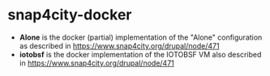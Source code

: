 # snap4city-docker

- **Alone** is the docker (partial) implementation of the "Alone" configuration as described in https://www.snap4city.org/drupal/node/471
- **iotobsf** is the docker implementation of the IOTOBSF VM also described in https://www.snap4city.org/drupal/node/471
